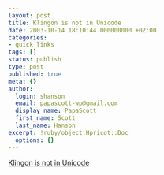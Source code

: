 ```yaml
---
layout: post
title: Klingon is not in Unicode
date: 2003-10-14 18:10:44.000000000 +02:00
categories:
- quick links
tags: []
status: publish
type: post
published: true
meta: {}
author:
  login: shanson
  email: papascott-wp@gmail.com
  display_name: PapaScott
  first_name: Scott
  last_name: Hanson
excerpt: !ruby/object:Hpricot::Doc
  options: {}
---
```

<p><a title="Hixie's Natural Log: The Absolute Minimum Every 'The Absolute Minimum Every Software Developer Absolutely, Positively Must Know About Unicode and Character Sets (No Excuses!)' Author Absolutely, Positively Must Know About Unicode and Character Sets (No Excuses!)" href="http://ln.hixie.ch/?start=1066145333&count=1">Klingon is not in Unicode</a></p>
